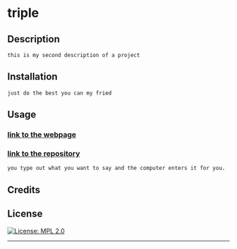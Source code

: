 # triple

  ## Description 
    this is my second description of a project

  ## Installation
    just do the best you can my fried

  ## Usage

  ### [link to the webpage]()
  ### [link to the repository](https://github.com/rozierhj/nodeJS.readMe)

    you type out what you want to say and the computer enters it for you.

  ## Credits
    

  ## License
  [![License: MPL 2.0](https://img.shields.io/badge/License-MPL_2.0-brightgreen.svg)](https://opensource.org/licenses/MPL-2.0)
  
  
  ---
